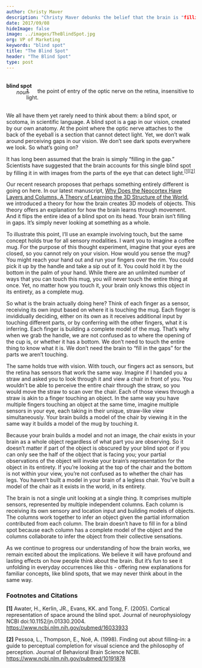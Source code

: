 ```yaml
---
author: Christy Maver
description: "Christy Maver debunks the belief that the brain is "filling in the gap" in our vision to compensate for our blind spot using our theory on sensorimotor inference proposed in our paper, A Theory of How Columns in the Neocortex Enable Learning the Structure of the World."
date: 2017/09/08
hideImage: false
image: ../images/TheBlindSpot.jpg
org: VP of Marketing
keywords: "blind spot"
title: "The Blind Spot"
header: "The Blind Spot"
type: post
---
```


<p style="margin-left: 20pt; display: inline">
<b><br />blind spot</b> <br />
<span style="margin-left: 20pt; display:block"><i>noun</i></span></p>
<p style="margin-left: 40pt; margin-top: -15pt; margin-bottom: 0pt">
1. &nbsp; &nbsp; the point of entry of the optic nerve on the retina, insensitive to light.<br / ><br / ></p>

We all have them yet rarely need to think about them: a blind spot, or scotoma, in scientific language.  A blind spot is a gap in our vision, created by our own anatomy.  At the point where the optic nerve attaches to the back of the eyeball is a section that cannot detect light.  Yet, we don’t walk around perceiving gaps in our vision.  We don’t see dark spots everywhere we look.  So what’s going on?  </p>

It has long been assumed that the brain is simply “filling in the gap.”  Scientists have suggested that the brain accounts for this single blind spot by filling it in with images from the parts of the eye that can detect light.<sup>[[1]](#1)</sup><sup>[[2]](#2)</sup>

Our recent research proposes that perhaps something entirely different is going on here.  In our latest manuscript,  [Why Does the Neocortex Have Layers and Columns, A Theory of Learning the 3D Structure of the World](https://doi.org/10.1101/162263), we introduced a theory for how the brain creates 3D models of objects. This theory offers an explanation for how the brain learns through movement.  And it flips the entire idea of a blind spot on its head. Your brain isn’t filling in gaps.  It’s simply never looking at something as a whole.

To illustrate this point, I’ll use an example involving touch, but the same concept holds true for all sensory modalities. I want you to imagine a coffee mug. For the purpose of this thought experiment, imagine that your eyes are closed, so you cannot rely on your vision.  How would you sense the mug? You might reach your hand out and run your fingers over the rim.  You could pick it up by the handle and take a sip out of it. You could hold it by the bottom in the palm of your hand. While there are an unlimited number of ways that you can touch this mug, you will never touch the entire thing at once. Yet, no matter how you touch it, your brain only knows this object in its entirety, as a complete mug.

So what is the brain actually doing here?  Think of each finger as a sensor, receiving its own input based on where it is touching the mug.  Each finger is invididually deciding, either on its own as it receives additional input by touching different parts, or by conferring with the other fingers, what it is inferring.  Each finger is building a complete model of the mug.  That’s why when we grab the handle, we are not confused as to where the opening of the cup is, or whether it has a bottom.  We don’t need to touch the entire thing to know what it is.  We don’t need the brain to “fill in the gaps” for the parts we aren’t touching.  

The same holds true with vision. With touch, our fingers act as sensors, but the retina has sensors that work the same way.  Imagine if I handed you a straw and asked you to look through it and view a chair in front of you.  You wouldn’t be able to perceive the entire chair through the straw, so you would move the straw to scan over the chair.  Each of those views through a straw is akin to a finger touching an object.  In the same way you have multiple fingers touching an object at the same time, imagine multiple sensors in your eye, each taking in their unique, straw-like view simultaneously.  Your brain builds a model of the chair by viewing it in the same way it builds a model of the mug by touching it.

Because your brain builds a model and not an image, the chair exists in your brain as a whole object regardless of what part you are observing.  So it doesn’t matter if part of the object is obscured by your blind spot or if you can only see the half of the object that is facing you; your partial observations of the object will invoke your brain’s representation for the object in its entirety. If you’re looking at the top of the chair and the bottom is not within your view, you’re not confused as to whether the chair has legs. You haven’t built a model in your brain of a legless chair.  You’ve built a model of the chair as it exists in the world, in its entirety.   

The brain is not a single unit looking at a single thing.  It comprises multiple sensors, represented by multiple independent columns. Each column is receiving its own sensory and location input and building models of objects.  The columns work together to infer an object given the partial information contributed from each column. The brain doesn’t have to fill in for a blind spot because each column has a complete model of the object and the columns collaborate to infer the object from their collective sensations.

As we continue to progress our understanding of how the brain works, we remain excited about the implications.  We believe it will have profound and lasting effects on how people think about the brain. But it’s fun to see it unfolding in everyday occurrences like this - offering new explanations for familiar concepts, like blind spots, that we may never think about in the same way.

### Footnotes and Citations

<span id="1" class="anchor"></span>
**[1]** Awater, H., Kerlin, JR., Evans, KK. and Tong, F. (2005). Cortical representation of space around the blind spot. Journal of neurophysiology NCBI doi:10.1152/jn.01330.2004. https://www.ncbi.nlm.nih.gov/pubmed/16033933

<span id="2" class="anchor"></span>
**[2]** Pessoa, L., Thompson, E., Noë, A. (1998). Finding out about filling-in: a guide to perceptual completion for visual science and the philosophy of perception. Journal of Behavioral Brain Science NCBI. https://www.ncbi.nlm.nih.gov/pubmed/10191878
